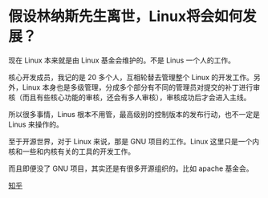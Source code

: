 # 假设林纳斯先生离世，Linux将会如何发展？
现在 Linux 本来就是由 Linux 基金会维护的。不是 Linus 一个人的工作。

核心开发成员，我记的是 20 多个人，互相轮替去管理整个 Linux 的开发工作。另外，Linux 本身也是多级管理，分成多个部分有不同的管理员对提交的补丁进行审核（而且有些核心功能的审核，还会有多人审核），审核成功后才会进入主线。

所以很多事情，Linus 根本不用管，最高级别的控制版本的发布行动，也不一定是 Linus 来操作的。

至于开源世界，对于 Linux 来说，那是 GNU 项目的工作。Linux 这里只是一个内核和一些和内核有关的工具的开发工作。

而且即便没了 GNU 项目，其实还是有很多开源组织的。比如 apache 基金会。

[知乎](https://www.zhihu.com/question/311083008/answer/588585855)
